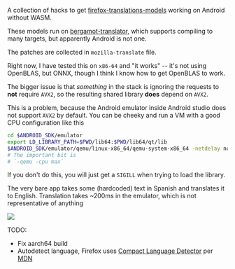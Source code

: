 A collection of hacks to get [firefox-translations-models](https://github.com/mozilla/firefox-translations-models/tree/main) working on Android without WASM.

These models run on [bergamot-translator](https://github.com/browsermt/bergamot-translator), which supports compiling to many targets, but apparently Android is not one.


The patches are collected in `mozilla-translate` file.

Right now, I have tested this on `x86-64` and "it works" -- it's not using OpenBLAS, but ONNX, though I think I know how to get OpenBLAS to work.

The bigger issue is that _something_ in the stack is ignoring the requests to **not** require `AVX2`, so the resulting shared library **does** depend on `AVX2`.

This is a problem, because the Android emulator inside Android studio does not support `AVX2` by default. You can be cheeky and run a VM with a good CPU configuration like this

```bash
cd $ANDROID_SDK/emulator
export LD_LIBRARY_PATH=$PWD/lib64:$PWD/lib64/qt/lib
$ANDROID_SDK/emulator/qemu/linux-x86_64/qemu-system-x86_64 -netdelay none -netspeed full -avd Medium_Phone_API_35 -qt-hide-window -grpc-use-token -idle-grpc-timeout 300 -qemu -cpu max
# The important bit is
# `-qemu -cpu max`
```

If you don't do this, you will just get a `SIGILL` when trying to load the library.


The very bare app takes some (hardcoded) text in Spanish and translates it to English. Translation takes ~200ms in the emulator, which is not representative of anything

![](https://raw.github.com/davidventura/firefox-translator/master/screenshots/working.jpg)


TODO:
- Fix aarch64 build
- Autodetect language, Firefox uses [Compact Language Detector](https://github.com/CLD2Owners/cld2) per [MDN](https://developer.mozilla.org/en-US/docs/Mozilla/Add-ons/WebExtensions/API/i18n/detectLanguage)

